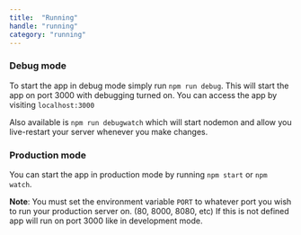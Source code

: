 ```yaml
---
title:  "Running"
handle: "running"
category: "running"
---
```


### Debug mode
To start the app in debug mode simply run `npm run debug`. This will start the app on port 3000 with debugging turned on.
You can access the app by visiting `localhost:3000`

Also available is `npm run debugwatch` which will start nodemon and allow you live-restart your server whenever you make changes.

### Production mode
You can start the app in production mode by running `npm start` or `npm watch`.

**Note**: You must set the environment variable `PORT` to whatever port you wish to run your production server on. (80, 8000, 8080, etc) If this is not defined app will run on port 3000 like in development mode.
